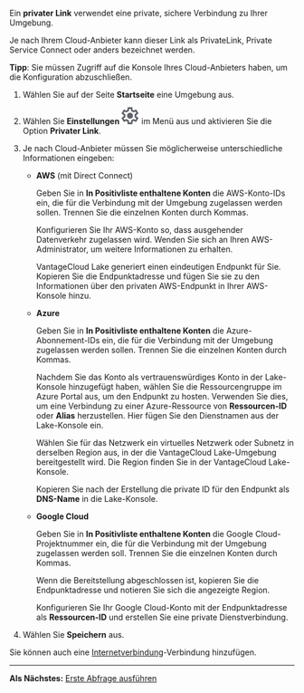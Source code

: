 Ein **privater Link** verwendet eine private, sichere Verbindung zu Ihrer Umgebung.

Je nach Ihrem Cloud-Anbieter kann dieser Link als PrivateLink, Private Service Connect oder anders bezeichnet werden.

**Tipp**: Sie müssen Zugriff auf die Konsole Ihres Cloud-Anbieters haben, um die Konfiguration abzuschließen.

1.  Wählen Sie auf der Seite **Startseite** eine Umgebung aus.

2.  Wählen Sie **Einstellungen** ![""](Images/gkz1722447366517.svg) im Menü aus und aktivieren Sie die Option **Privater Link**.

3.  Je nach Cloud-Anbieter müssen Sie möglicherweise unterschiedliche Informationen eingeben:

    -   **AWS** (mit Direct Connect)

        Geben Sie in **In Positivliste enthaltene Konten** die AWS-Konto-IDs ein, die für die Verbindung mit der Umgebung zugelassen werden sollen. Trennen Sie die einzelnen Konten durch Kommas.

        Konfigurieren Sie Ihr AWS-Konto so, dass ausgehender Datenverkehr zugelassen wird. Wenden Sie sich an Ihren AWS-Administrator, um weitere Informationen zu erhalten.

        VantageCloud Lake generiert einen eindeutigen Endpunkt für Sie. Kopieren Sie die Endpunktadresse und fügen Sie sie zu den Informationen über den privaten AWS-Endpunkt in Ihrer AWS-Konsole hinzu.

    -   **Azure**

        Geben Sie in **In Positivliste enthaltene Konten** die Azure-Abonnement-IDs ein, die für die Verbindung mit der Umgebung zugelassen werden sollen. Trennen Sie die einzelnen Konten durch Kommas.

        Nachdem Sie das Konto als vertrauenswürdiges Konto in der Lake-Konsole hinzugefügt haben, wählen Sie die Ressourcengruppe im Azure Portal aus, um den Endpunkt zu hosten. Verwenden Sie dies, um eine Verbindung zu einer Azure-Ressource von **Ressourcen-ID** oder **Alias** herzustellen. Hier fügen Sie den Dienstnamen aus der Lake-Konsole ein.

        Wählen Sie für das Netzwerk ein virtuelles Netzwerk oder Subnetz in derselben Region aus, in der die VantageCloud Lake-Umgebung bereitgestellt wird. Die Region finden Sie in der VantageCloud Lake-Konsole.

        Kopieren Sie nach der Erstellung die private ID für den Endpunkt als **DNS-Name** in die Lake-Konsole.

    -   **Google Cloud**

        Geben Sie in **In Positivliste enthaltene Konten** die Google Cloud-Projektnummer ein, die für die Verbindung mit der Umgebung zugelassen werden soll. Trennen Sie die einzelnen Konten durch Kommas.

        Wenn die Bereitstellung abgeschlossen ist, kopieren Sie die Endpunktadresse und notieren Sie sich die angezeigte Region.

        Konfigurieren Sie Ihr Google Cloud-Konto mit der Endpunktadresse als **Ressourcen-ID** und erstellen Sie eine private Dienstverbindung.

4.  Wählen Sie **Speichern** aus.

Sie können auch eine [Internetverbindung](jlq1721090154719.md)-Verbindung hinzufügen.

------------------------------------------------------------------------

**Als Nächstes:** [Erste Abfrage ausführen](ahj1695153106508.md)
